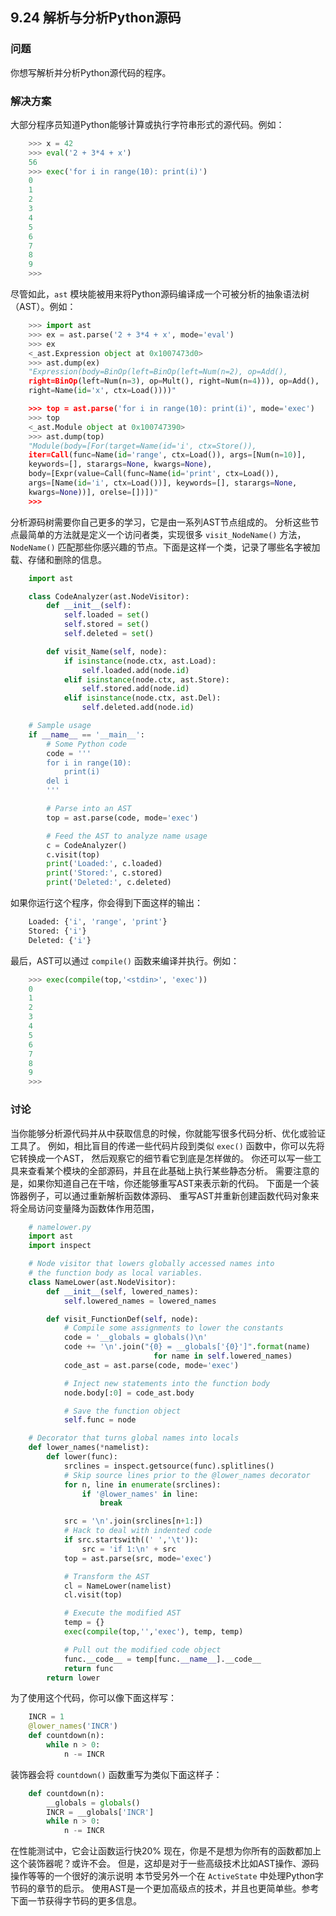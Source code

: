 ## 9.24 解析与分析Python源码 ##
### 问题 ###
你想写解析并分析Python源代码的程序。
### 解决方案 ###
大部分程序员知道Python能够计算或执行字符串形式的源代码。例如：
```python
    >>> x = 42
    >>> eval('2 + 3*4 + x')
    56
    >>> exec('for i in range(10): print(i)')
    0
    1
    2
    3
    4
    5
    6
    7
    8
    9
    >>>

```
尽管如此，``ast`` 模块能被用来将Python源码编译成一个可被分析的抽象语法树（AST）。例如：
```python
    >>> import ast
    >>> ex = ast.parse('2 + 3*4 + x', mode='eval')
    >>> ex
    <_ast.Expression object at 0x1007473d0>
    >>> ast.dump(ex)
    "Expression(body=BinOp(left=BinOp(left=Num(n=2), op=Add(),
    right=BinOp(left=Num(n=3), op=Mult(), right=Num(n=4))), op=Add(),
    right=Name(id='x', ctx=Load())))"

    >>> top = ast.parse('for i in range(10): print(i)', mode='exec')
    >>> top
    <_ast.Module object at 0x100747390>
    >>> ast.dump(top)
    "Module(body=[For(target=Name(id='i', ctx=Store()),
    iter=Call(func=Name(id='range', ctx=Load()), args=[Num(n=10)],
    keywords=[], starargs=None, kwargs=None),
    body=[Expr(value=Call(func=Name(id='print', ctx=Load()),
    args=[Name(id='i', ctx=Load())], keywords=[], starargs=None,
    kwargs=None))], orelse=[])])"
    >>>

```
分析源码树需要你自己更多的学习，它是由一系列AST节点组成的。
分析这些节点最简单的方法就是定义一个访问者类，实现很多 ``visit_NodeName()`` 方法，
``NodeName()`` 匹配那些你感兴趣的节点。下面是这样一个类，记录了哪些名字被加载、存储和删除的信息。
```python
    import ast

    class CodeAnalyzer(ast.NodeVisitor):
        def __init__(self):
            self.loaded = set()
            self.stored = set()
            self.deleted = set()

        def visit_Name(self, node):
            if isinstance(node.ctx, ast.Load):
                self.loaded.add(node.id)
            elif isinstance(node.ctx, ast.Store):
                self.stored.add(node.id)
            elif isinstance(node.ctx, ast.Del):
                self.deleted.add(node.id)

    # Sample usage
    if __name__ == '__main__':
        # Some Python code
        code = '''
        for i in range(10):
            print(i)
        del i
        '''

        # Parse into an AST
        top = ast.parse(code, mode='exec')

        # Feed the AST to analyze name usage
        c = CodeAnalyzer()
        c.visit(top)
        print('Loaded:', c.loaded)
        print('Stored:', c.stored)
        print('Deleted:', c.deleted)

```
如果你运行这个程序，你会得到下面这样的输出：
```python
    Loaded: {'i', 'range', 'print'}
    Stored: {'i'}
    Deleted: {'i'}

```
最后，AST可以通过 ``compile()`` 函数来编译并执行。例如：
```python
    >>> exec(compile(top,'<stdin>', 'exec'))
    0
    1
    2
    3
    4
    5
    6
    7
    8
    9
    >>>

```
### 讨论 ###
当你能够分析源代码并从中获取信息的时候，你就能写很多代码分析、优化或验证工具了。
例如，相比盲目的传递一些代码片段到类似 ``exec()`` 函数中，你可以先将它转换成一个AST，
然后观察它的细节看它到底是怎样做的。
你还可以写一些工具来查看某个模块的全部源码，并且在此基础上执行某些静态分析。
需要注意的是，如果你知道自己在干啥，你还能够重写AST来表示新的代码。
下面是一个装饰器例子，可以通过重新解析函数体源码、
重写AST并重新创建函数代码对象来将全局访问变量降为函数体作用范围，
```python
    # namelower.py
    import ast
    import inspect

    # Node visitor that lowers globally accessed names into
    # the function body as local variables.
    class NameLower(ast.NodeVisitor):
        def __init__(self, lowered_names):
            self.lowered_names = lowered_names

        def visit_FunctionDef(self, node):
            # Compile some assignments to lower the constants
            code = '__globals = globals()\n'
            code += '\n'.join("{0} = __globals['{0}']".format(name)
                                for name in self.lowered_names)
            code_ast = ast.parse(code, mode='exec')

            # Inject new statements into the function body
            node.body[:0] = code_ast.body

            # Save the function object
            self.func = node

    # Decorator that turns global names into locals
    def lower_names(*namelist):
        def lower(func):
            srclines = inspect.getsource(func).splitlines()
            # Skip source lines prior to the @lower_names decorator
            for n, line in enumerate(srclines):
                if '@lower_names' in line:
                    break

            src = '\n'.join(srclines[n+1:])
            # Hack to deal with indented code
            if src.startswith((' ','\t')):
                src = 'if 1:\n' + src
            top = ast.parse(src, mode='exec')

            # Transform the AST
            cl = NameLower(namelist)
            cl.visit(top)

            # Execute the modified AST
            temp = {}
            exec(compile(top,'','exec'), temp, temp)

            # Pull out the modified code object
            func.__code__ = temp[func.__name__].__code__
            return func
        return lower

```
为了使用这个代码，你可以像下面这样写：
```python
    INCR = 1
    @lower_names('INCR')
    def countdown(n):
        while n > 0:
            n -= INCR

```
装饰器会将 ``countdown()`` 函数重写为类似下面这样子：
```python
    def countdown(n):
        __globals = globals()
        INCR = __globals['INCR']
        while n > 0:
            n -= INCR

```
在性能测试中，它会让函数运行快20%
现在，你是不是想为你所有的函数都加上这个装饰器呢？或许不会。
但是，这却是对于一些高级技术比如AST操作、源码操作等等的一个很好的演示说明
本节受另外一个在 ``ActiveState`` 中处理Python字节码的章节的启示。
使用AST是一个更加高级点的技术，并且也更简单些。参考下面一节获得字节码的更多信息。
